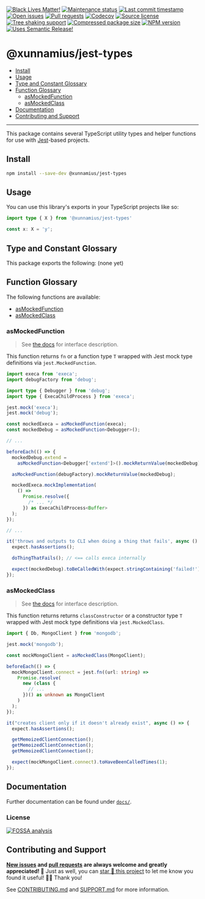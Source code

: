 <!-- prettier-ignore-start -->

<!-- badges-start -->

[![Black Lives Matter!][badge-blm]][link-blm]
[![Maintenance status][badge-maintenance]][link-repo]
[![Last commit timestamp][badge-last-commit]][link-repo]
[![Open issues][badge-issues]][link-issues]
[![Pull requests][badge-pulls]][link-pulls]
[![Codecov][badge-codecov]][link-codecov]
[![Source license][badge-license]][link-license]
[![Tree shaking support][badge-tree-shaking]][link-bundlephobia]
[![Compressed package size][badge-size]][link-bundlephobia]
[![NPM version][badge-npm]][link-npm]
[![Uses Semantic Release!][badge-semantic-release]][link-semantic-release]

<!-- badges-end -->

<!-- prettier-ignore-end -->

# @xunnamius/jest-types

- [Install][1]
- [Usage][2]
- [Type and Constant Glossary][3]
- [Function Glossary][4]
  - [asMockedFunction][8]
  - [asMockedClass][9]
- [Documentation][5]
- [Contributing and Support][6]

---

This package contains several TypeScript utility types and helper functions for
use with [Jest][7]-based projects.

## Install

```bash
npm install --save-dev @xunnamius/jest-types
```

## Usage

You can use this library's exports in your TypeScript projects like so:

```TypeScript
import type { X } from '@xunnamius/jest-types'

const x: X = 'y';
```

## Type and Constant Glossary

This package exports the following: (none yet)

## Function Glossary

The following functions are available:

- [asMockedFunction][8]
- [asMockedClass][9]

### asMockedFunction

> See [the docs][10] for interface description.

This function returns `fn` or a function type `T` wrapped with Jest mock type
definitions via `jest.MockedFunction`.

```typescript
import execa from 'execa';
import debugFactory from 'debug';

import type { Debugger } from 'debug';
import type { ExecaChildProcess } from 'execa';

jest.mock('execa');
jest.mock('debug');

const mockedExeca = asMockedFunction(execa);
const mockedDebug = asMockedFunction<Debugger>();

// ...

beforeEach(() => {
  mockedDebug.extend =
    asMockedFunction<Debugger['extend']>().mockReturnValue(mockedDebug);

  asMockedFunction(debugFactory).mockReturnValue(mockedDebug);

  mockedExeca.mockImplementation(
    () =>
      Promise.resolve({
        /* ... */
      }) as ExecaChildProcess<Buffer>
  );
});

// ...

it('throws and outputs to CLI when doing a thing that fails', async () => {
  expect.hasAssertions();

  doThingThatFails(); // <== calls execa internally

  expect(mockedDebug).toBeCalledWith(expect.stringContaining('failed!'));
});
```

### asMockedClass

> See [the docs][11] for interface description.

This function returns returns `classConstructor` or a constructor type `T`
wrapped with Jest mock type definitions via `jest.MockedClass`.

```typescript
import { Db, MongoClient } from 'mongodb';

jest.mock('mongodb');

const mockMongoClient = asMockedClass(MongoClient);

beforeEach(() => {
  mockMongoClient.connect = jest.fn((url: string) =>
    Promise.resolve(
      new (class {
        // ...
      })() as unknown as MongoClient
    )
  );
});

it("creates client only if it doesn't already exist", async () => {
  expect.hasAssertions();

  getMemoizedClientConnection();
  getMemoizedClientConnection();
  getMemoizedClientConnection();

  expect(mockMongoClient.connect).toHaveBeenCalledTimes(1);
});
```

## Documentation

Further documentation can be found under [`docs/`][docs].

### License

[![FOSSA analysis][badge-fossa]][link-fossa]

## Contributing and Support

**[New issues][choose-new-issue] and [pull requests][pr-compare] are always
welcome and greatly appreciated! 🤩** Just as well, you can [star 🌟 this
project][link-repo] to let me know you found it useful! ✊🏿 Thank you!

See [CONTRIBUTING.md][contributing] and [SUPPORT.md][support] for more
information.

[badge-blm]: https://api.ergodark.com/badges/blm 'Join the movement!'
[link-blm]: https://secure.actblue.com/donate/ms_blm_homepage_2019
[badge-maintenance]:
  https://img.shields.io/maintenance/active/2022
  'Is this package maintained?'
[link-repo]: https://github.com/xunnamius/typescript-utils
[badge-last-commit]:
  https://img.shields.io/github/last-commit/xunnamius/typescript-utils
  'Latest commit timestamp'
[badge-issues]:
  https://img.shields.io/github/issues/Xunnamius/typescript-utils
  'Open issues'
[link-issues]: https://github.com/Xunnamius/typescript-utils/issues?q=
[badge-pulls]:
  https://img.shields.io/github/issues-pr/xunnamius/typescript-utils
  'Open pull requests'
[link-pulls]: https://github.com/xunnamius/typescript-utils/pulls
[badge-codecov]:
  https://codecov.io/gh/Xunnamius/typescript-utils/branch/main/graph/badge.svg?token=HWRIOBAAPW
  'Is this package well-tested?'
[link-codecov]: https://codecov.io/gh/Xunnamius/typescript-utils
[badge-license]:
  https://img.shields.io/npm/l/@xunnamius/jest-types
  "This package's source license"
[link-license]: https://github.com/Xunnamius/typescript-utils/blob/main/LICENSE
[badge-fossa]:
  https://app.fossa.com/api/projects/custom%2B27276%2Fgit%40github.com%3AXunnamius%2Ftypescript-utils.git.svg?type=large
  "Analysis of this package's license obligations"
[link-fossa]:
  https://app.fossa.com/projects/custom+27276%2Fgit@github.com:Xunnamius%2Ftypescript-utils.git
[badge-npm]:
  https://api.ergodark.com/badges/npm-pkg-version/@xunnamius/jest-types
  'Install this package using npm or yarn!'
[link-npm]: https://www.npmjs.com/package/@xunnamius/jest-types
[badge-semantic-release]:
  https://img.shields.io/badge/%20%20%F0%9F%93%A6%F0%9F%9A%80-semantic--release-e10079.svg
  'This repo practices continuous integration and deployment!'
[link-semantic-release]: https://github.com/semantic-release/semantic-release
[badge-size]: https://badgen.net/bundlephobia/minzip/@xunnamius/jest-types
[badge-tree-shaking]:
  https://badgen.net/bundlephobia/tree-shaking/@xunnamius/jest-types
  'Is this package optimized for Webpack?'
[link-bundlephobia]:
  https://bundlephobia.com/result?p=@xunnamius/jest-types
  'Package size (minified and gzipped)'
[docs]: docs
[choose-new-issue]:
  https://github.com/xunnamius/typescript-utils/issues/new/choose
[pr-compare]: https://github.com/xunnamius/typescript-utils/compare
[contributing]: /CONTRIBUTING.md
[support]: /.github/SUPPORT.md
[1]: #install
[2]: #usage
[3]: #type-and-constant-glossary
[4]: #function-glossary
[5]: #documentation
[6]: #contributing-and-support
[7]: https://jestjs.io/
[8]: #asmockedfunction
[9]: #asmockedclass
[10]: ./docs/README.md#asmockedfunction
[11]: ./docs/README.md#asmockedclass
